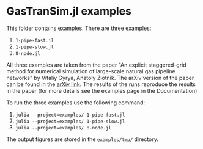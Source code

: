 # GasTranSim.jl examples

This folder contains examples. There are three examples: 

1. ``1-pipe-fast.jl``
2. ``1-pipe-slow.jl`` 
3. ``8-node.jl`` 

All three examples are taken from the paper "An explicit staggered-grid method for numerical simulation of large-scale natural gas pipeline networks" by Vitaliy Gyrya, Anatoly Zlotnik. The arXiv version of the paper can be found in the [arXiv link](https://arxiv.org/abs/1803.00418). The results of the runs reproduce the results in the paper (for more details see the examples page in the Documentation)

To run the three examples use the following command: 

1. ``julia --project=examples/ 1-pipe-fast.jl`` 
2. ``julia --project=examples/ 1-pipe-slow.jl``
3. ``julia --project=examples/ 8-node.jl``

The output figures are stored in the ``examples/tmp/`` directory.
